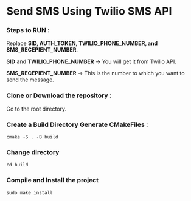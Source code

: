 # Send SMS Using Twilio SMS API

### Steps to RUN :

Replace <b>SID, AUTH_TOKEN, TWILIO_PHONE_NUMBER, and SMS_RECEPIENT_NUMBER</b>.

<b>SID</b> and <b>TWILIO_PHONE_NUMBER</b> -> You will get it from Twilio API.

<b>SMS_RECEPIENT_NUMBER</b> -> This is the number to which you want to send the message.

### Clone or Download the repository :

Go to the root directory.

### Create a Build Directory Generate CMakeFiles :
```
cmake -S . -B build
```
### Change directory

```
cd build
```

### Compile and Install the project
```
sudo make install
```
